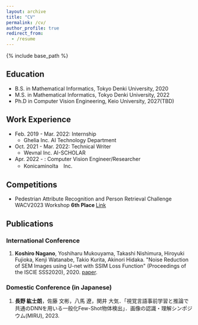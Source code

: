 ```yaml
---
layout: archive
title: "CV"
permalink: /cv/
author_profile: true
redirect_from:
  - /resume
---
```


{% include base_path %}

## Education
- B.S. in Mathematical Informatics, Tokyo Denki University, 2020
- M.S. in Mathematical Informatics, Tokyo Denki University, 2022
- Ph.D in Computer Vision Engineering, Keio University, 2027(TBD)

## Work Experience
* Feb. 2019 - Mar. 2022: Internship
  * Ghelia Inc. AI Technology Department
* Oct. 2021 - Mar. 2022: Technical Writer
  * Wevnal Inc. AI-SCHOLAR
* Apr. 2022 - : Computer Vision Engineer/Researcher
  * Konicaminolta　Inc.

## Competitions
- Pedestrian Attribute Recognition and Person Retrieval Challenge WACV2023 Workshop  <b>6th Place </b> [Link](https://chalearnlap.cvc.uab.es/challenge/52/description/)

## Publications
### International Conference
1. **Koshiro Nagano**, Yoshiharu Mukouyama, Takashi Nishimura, Hiroyuki Fujioka, Kenji Watanabe, Takio Kurita, Akinori Hidaka. "Noise Reduction of SEM Images using U-net with SSIM Loss Function" (Proceedings of the ISCIE SSS2020), 2020. [paper](https://www.jstage.jst.go.jp/article/sss/2021/0/2021_65/_article/-char/ja/).

### Domestic Conference (in Japanese)
1. **長野 紘士朗**，佐藤 文彬，八馬 遼，関井 大気．「視覚言語事前学習と推論で共通のDNNを用いる一般化Few-Shot物体検出」．画像の認識・理解シンポジウム(MIRU), 2023.
